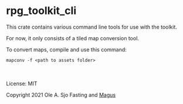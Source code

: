 # rpg_toolkit_cli

This crate contains various command line tools for use with the toolkit.

For now, it only consists of a tiled map conversion tool.


To convert maps, compile and use this command:

`mapconv -f <path to assets folder>`

\
\
License: MIT

Copyright 2021 Ole A. Sjo Fasting and [Magus](https://magus.no/)
